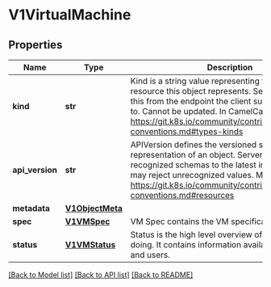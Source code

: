 # V1VirtualMachine

## Properties
Name | Type | Description | Notes
------------ | ------------- | ------------- | -------------
**kind** | **str** | Kind is a string value representing the REST resource this object represents. Servers may infer this from the endpoint the client submits requests to. Cannot be updated. In CamelCase. More info: https://git.k8s.io/community/contributors/devel/api-conventions.md#types-kinds | [optional]
**api_version** | **str** | APIVersion defines the versioned schema of this representation of an object. Servers should convert recognized schemas to the latest internal value, and may reject unrecognized values. More info: https://git.k8s.io/community/contributors/devel/api-conventions.md#resources | [optional]
**metadata** | [**V1ObjectMeta**](V1ObjectMeta.md) |  | [optional]
**spec** | [**V1VMSpec**](V1VMSpec.md) | VM Spec contains the VM specification. | [optional]
**status** | [**V1VMStatus**](V1VMStatus.md) | Status is the high level overview of how the VM is doing. It contains information available to controllers and users. |

[[Back to Model list]](../README.md#documentation-for-models) [[Back to API list]](../README.md#documentation-for-api-endpoints) [[Back to README]](../README.md)


